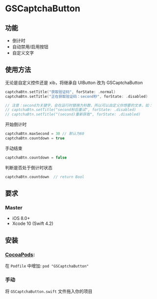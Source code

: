 # GSCaptchaButton

## 功能
* 倒计时
* 自动禁用/启用按钮
* 自定义文字

## 使用方法

无论是自定义控件还是 xib，将继承自 UIButton 改为 GSCaptchaButton

```swift
captchaBtn.setTitle("获取验证码", forState: .normal)
captchaBtn.setTitle("正在获取验证码：second秒", forState: .disabled) 

// 注意：second为关键字，会在运行时替换为秒数，所以可以自定义你想要的文本，如：
// captchaBtn.setTitle("second秒后重试", forState: .disabled)
// captchaBtn.setTitle("(second)重新获取", forState: .disabled)
```
开始倒计时
```swift
captchaBtn.maxSecond = 30 // 默认为60
captchaBtn.countdown = true
```
手动结束
```swift
captchaBtn.countdown = false
```
判断是否处于倒计时状态
```swift
captchaBtn.countdown  // return Bool
```

## 要求

### Master

- iOS 8.0+
- Xcode 10 (Swift 4.2)


## 安装

### [CocoaPods](http://cocoapods.org/):

在 `Podfile` 中增加:
`pod "GSCaptchaButton"`

### 手动
将 `GSCaptchaButton.swift` 文件拖入你的项目 

